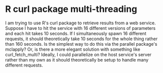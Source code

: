 
# R curl package multi-threading

I am trying to use R's curl package to retrieve results from a web service. Suppose I have to hit the service with 16 different versions of parameters and each hit takes 10 seconds. If I simultaneously spawn 16 different requests, it should theoretically take 10 seconds for the whole thing rather than 160 seconds.
Is the simplest way to do this via the parallel package's mclapply? Or, is there a more elegant solution with something like curl_fetch_multi? Ideally, I could parallelize on the host service's server rather than my own as it should theoretically be setup to handle many different requests.

        